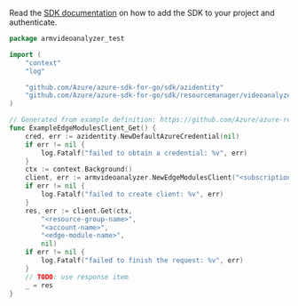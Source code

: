 Read the [SDK documentation](https://github.com/Azure/azure-sdk-for-go/blob/sdk%2Fresourcemanager%2Fvideoanalyzer%2Farmvideoanalyzer%2Fv0.4.2/sdk/resourcemanager/videoanalyzer/armvideoanalyzer/README.md) on how to add the SDK to your project and authenticate.

```go
package armvideoanalyzer_test

import (
	"context"
	"log"

	"github.com/Azure/azure-sdk-for-go/sdk/azidentity"
	"github.com/Azure/azure-sdk-for-go/sdk/resourcemanager/videoanalyzer/armvideoanalyzer"
)

// Generated from example definition: https://github.com/Azure/azure-rest-api-specs/tree/main/specification/videoanalyzer/resource-manager/Microsoft.Media/preview/2021-11-01-preview/examples/edge-modules-get.json
func ExampleEdgeModulesClient_Get() {
	cred, err := azidentity.NewDefaultAzureCredential(nil)
	if err != nil {
		log.Fatalf("failed to obtain a credential: %v", err)
	}
	ctx := context.Background()
	client, err := armvideoanalyzer.NewEdgeModulesClient("<subscription-id>", cred, nil)
	if err != nil {
		log.Fatalf("failed to create client: %v", err)
	}
	res, err := client.Get(ctx,
		"<resource-group-name>",
		"<account-name>",
		"<edge-module-name>",
		nil)
	if err != nil {
		log.Fatalf("failed to finish the request: %v", err)
	}
	// TODO: use response item
	_ = res
}
```
